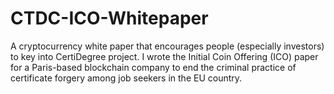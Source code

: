 # CTDC-ICO-Whitepaper
A cryptocurrency white paper that encourages people (especially investors) to key into CertiDegree project. I wrote the Initial Coin Offering (ICO) paper for a Paris-based blockchain company to end the criminal practice of certificate forgery among job seekers in the EU country. 
